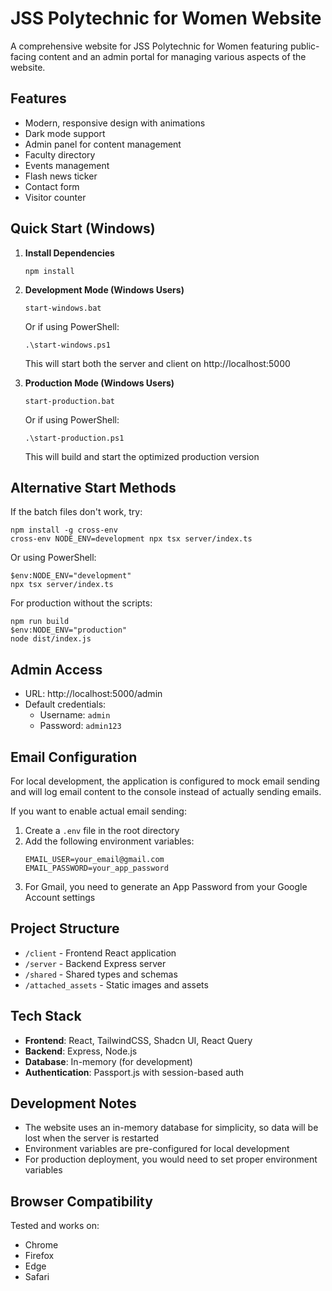 # JSS Polytechnic for Women Website

A comprehensive website for JSS Polytechnic for Women featuring public-facing content and an admin portal for managing various aspects of the website.

## Features

- Modern, responsive design with animations
- Dark mode support
- Admin panel for content management
- Faculty directory
- Events management
- Flash news ticker
- Contact form
- Visitor counter

## Quick Start (Windows)

1. **Install Dependencies**
   ```
   npm install
   ```

2. **Development Mode (Windows Users)**
   ```
   start-windows.bat
   ```
   
   Or if using PowerShell:
   ```
   .\start-windows.ps1
   ```
   
   This will start both the server and client on http://localhost:5000

3. **Production Mode (Windows Users)**
   ```
   start-production.bat
   ```
   
   Or if using PowerShell:
   ```
   .\start-production.ps1
   ```
   
   This will build and start the optimized production version

## Alternative Start Methods

If the batch files don't work, try:

```
npm install -g cross-env
cross-env NODE_ENV=development npx tsx server/index.ts
```

Or using PowerShell:
```
$env:NODE_ENV="development"
npx tsx server/index.ts
```

For production without the scripts:
```
npm run build
$env:NODE_ENV="production"
node dist/index.js
```

## Admin Access

- URL: http://localhost:5000/admin
- Default credentials:
  - Username: `admin`
  - Password: `admin123`

## Email Configuration

For local development, the application is configured to mock email sending and will log email content to the console instead of actually sending emails.

If you want to enable actual email sending:
1. Create a `.env` file in the root directory
2. Add the following environment variables:
   ```
   EMAIL_USER=your_email@gmail.com
   EMAIL_PASSWORD=your_app_password
   ```
3. For Gmail, you need to generate an App Password from your Google Account settings

## Project Structure

- `/client` - Frontend React application
- `/server` - Backend Express server
- `/shared` - Shared types and schemas
- `/attached_assets` - Static images and assets

## Tech Stack

- **Frontend**: React, TailwindCSS, Shadcn UI, React Query
- **Backend**: Express, Node.js
- **Database**: In-memory (for development)
- **Authentication**: Passport.js with session-based auth

## Development Notes

- The website uses an in-memory database for simplicity, so data will be lost when the server is restarted
- Environment variables are pre-configured for local development
- For production deployment, you would need to set proper environment variables

## Browser Compatibility

Tested and works on:
- Chrome
- Firefox
- Edge
- Safari